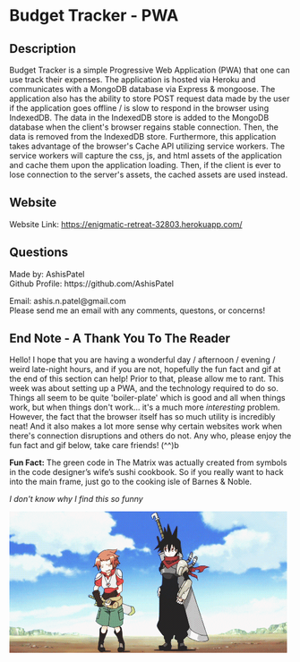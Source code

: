 <h1>Budget Tracker - PWA</h1>
  
  <h2>Description</h2>
  
  Budget Tracker is a simple Progressive Web Application (PWA) that one can use track their expenses. The application is hosted via Heroku and communicates with a MongoDB database via Express & mongoose. The application also has the ability to store POST request data made by the user if the application goes offline / is slow to respond in the browser using IndexedDB. The data in the IndexedDB store is added to the MongoDB database when the client's browser regains stable connection. Then, the data is removed from the IndexedDB store. Furthermore, this application takes advantage of the browser's Cache API utilizing service workers. The service workers will capture the css, js, and html assets of the application and cache them upon the application loading. Then, if the client is ever to lose connection to the server's assets, the cached assets are used instead. 

  <h2>Website</h2>
  Website Link: <a href="https://enigmatic-retreat-32803.herokuapp.com/" target="_blank">https://enigmatic-retreat-32803.herokuapp.com/</a>

  <h2 id="questions">Questions</h2>
  
  <p> 
  Made by: AshisPatel<br />
  Github Profile: https://github.com/AshisPatel<br />
  </p>Email: ashis.n.patel@gmail.com<br />Please send me an email with any comments, questons, or concerns!
  <h2>End Note - A Thank You To The Reader</h2>

  Hello! I hope that you are having a wonderful day / afternoon / evening / weird late-night hours, and if you are not, hopefully the fun fact and gif at the end of this section can help! Prior to that, please allow me to rant. This week was about setting up a PWA, and the technology required to do so. Things all seem to be quite 'boiler-plate' which is good and all when things work, but when things don't work... it's a much more *interesting* problem. However, the fact that the browser itself has so much utility is incredibly neat! And it also makes a lot more sense why certain websites work when there's connection disruptions and others do not. Any who, please enjoy the fun fact and gif below, take care friends! (^^)b

  **Fun Fact:** The green code in The Matrix was actually created from symbols in the code designer’s wife’s sushi cookbook. So if you really want to hack into the main frame, just go to the cooking isle of Barnes & Noble. 

  *I don't know why I find this so funny*

  ![Dagger catches random person by suprise](https://github.com/AshisPatel/Budget-Tracker-PWA/blob/main/repo-assets/gifs/bad_luck.gif)
  